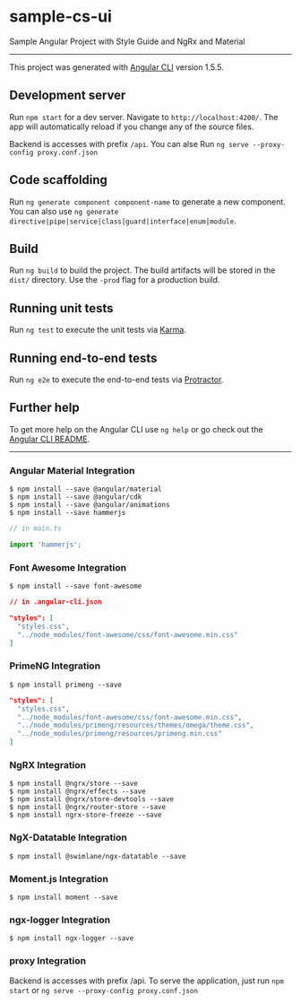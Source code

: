 # sample-cs-ui

Sample Angular Project with Style Guide and NgRx and Material

---

This project was generated with [Angular CLI](https://github.com/angular/angular-cli) version 1.5.5.

## Development server

Run `npm start` for a dev server. Navigate to `http://localhost:4200/`. The app will automatically reload if you change any of the source files.

Backend is accesses with prefix `/api`.
You can alse Run `ng serve --proxy-config proxy.conf.json`

## Code scaffolding

Run `ng generate component component-name` to generate a new component. You can also use `ng generate directive|pipe|service|class|guard|interface|enum|module`.

## Build

Run `ng build` to build the project. The build artifacts will be stored in the `dist/` directory. Use the `-prod` flag for a production build.

## Running unit tests

Run `ng test` to execute the unit tests via [Karma](https://karma-runner.github.io).

## Running end-to-end tests

Run `ng e2e` to execute the end-to-end tests via [Protractor](http://www.protractortest.org/).

## Further help

To get more help on the Angular CLI use `ng help` or go check out the [Angular CLI README](https://github.com/angular/angular-cli/blob/master/README.md).

---

### Angular Material Integration

```shell script
$ npm install --save @angular/material
$ npm install --save @angular/cdk
$ npm install --save @angular/animations
$ npm install --save hammerjs
```

```ts
// in main.ts

import 'hammerjs';
```

### Font Awesome Integration

```shell script
$ npm install --save font-awesome
```

```json
// in .angular-cli.json

"styles": [
  "styles.css",
  "../node_modules/font-awesome/css/font-awesome.min.css"
]
```

### PrimeNG Integration

```shell script
$ npm install primeng --save
```

```json
"styles": [
  "styles.css",
  "../node_modules/font-awesome/css/font-awesome.min.css",
  "../node_modules/primeng/resources/themes/omega/theme.css",
  "../node_modules/primeng/resources/primeng.min.css"
]
```

### NgRX Integration

```shell script
$ npm install @ngrx/store --save
$ npm install @ngrx/effects --save
$ npm install @ngrx/store-devtools --save
$ npm install @ngrx/router-store --save
$ npm install ngrx-store-freeze --save
```

### NgX-Datatable Integration

```shell script
$ npm install @swimlane/ngx-datatable --save
```

### Moment.js Integration

```shell script
$ npm install moment --save
```

### ngx-logger Integration

```shell script
$ npm install ngx-logger --save
```

### proxy Integration

Backend is accesses with prefix /api.
To serve the application,
   just run ````npm start````
   or ```ng serve --proxy-config proxy.conf.json```
